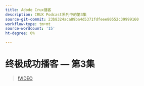 ```yaml
---
title: Adode Crux播客
description: CRUX Podcast系列中的第3集
source-git-commit: 23b8324aca89ba4d5371fdfeee80552c39999160
workflow-type: tm+mt
source-wordcount: '15'
ht-degree: 0%

---
```


# 终极成功播客 — 第3集

>[!VIDEO](https://video.tv.adobe.com/v/3428675?quality=12learn=on)

